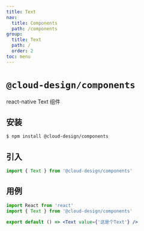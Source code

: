 ```yaml
---
title: Text
nav:
  title: Components
  path: /components
group:
  title: Text
  path: /
  order: 2
toc: menu
---
```


# `@cloud-design/components`

react-native Text 组件

## 安装

```sh
$ npm install @cloud-design/components
```

## 引入

```js
import { Text } from '@cloud-design/components'
```

## 用例

```jsx
import React from 'react'
import { Text } from '@cloud-design/components'

export default () => <Text value={'这是个Text'} />
```
